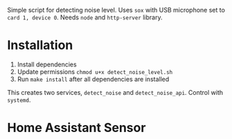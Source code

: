 Simple script for detecting noise level. Uses `sox` with USB microphone set to `card 1, device 0`. Needs `node` and `http-server` library.

# Installation

1. Install dependencies
2. Update permissions `chmod u+x detect_noise_level.sh`
3. Run `make install` after all dependencies are installed

This creates two services, `detect_noise` and `detect_noise_api`. Control with `systemd`.

# Home Assistant Sensor
